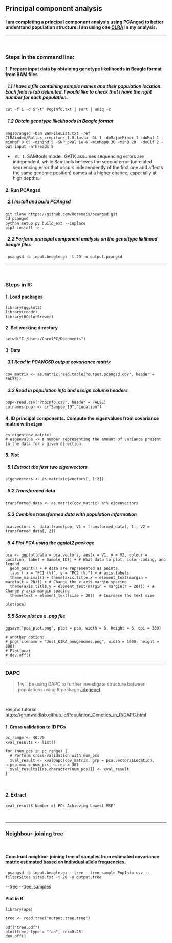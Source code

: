 &nbsp;
## Principal component analysis
#### I am completing a principal component analysis using [PCAngsd](http://www.popgen.dk/software/index.php/PCAngsd) to better understand population structure. I am using one [CLRA](https://trace.ncbi.nlm.nih.gov/Traces/index.html?view=run_browser&acc=SRR23269683&display=download) in my analysis.
---
&nbsp;

### Steps in the command line: 
#### 1. Prepare input data by obtaining genotype likelihoods in Beagle format from BAM files
##### &nbsp; 1.1 I have a file containing sample names and their population location. Each field is tab delimited. I would like to check that I have the right number for each population.
```
cut -f 1 -d $'\t' PopInfo.txt | sort | uniq -c
```
##### &nbsp; 1.2 Obtain genotype likelihoods in Beagle format
```
angsd/angsd -bam BamFileList.txt -ref CLRAindex/Rallus_crepitans_1.0.fasta -GL 1 -doMajorMinor 1 -doMaf 1 -minMaf 0.05 -minind 5 -SNP_pval 1e-6 -minMapQ 30 -minQ 20  -doGlf 2 -out input -nThreads 8
```
- `-GL 1`: SAMtools model: GATK assumes sequencing errors are independent, while Samtools believes the second error (unrelated sequencing error that occurs independently of the first one and affects the same genomic position) comes at a higher chance, especially at high depths.

#### 2. Run PCAngsd
##### &nbsp; 2.1 Install and build PCAngsd
```
git clone https://github.com/Rosemeis/pcangsd.git
cd pcangsd
python setup.py build_ext --inplace
pip3 install -e .
```
##### &nbsp; 2.2 Perform principal component analysis on the genoltype liklihood beagle files
```
 pcangsd -b input.beagle.gz -t 20 -o output.pcangsd
```
---
&nbsp;

### Steps in R:
#### 1. Load packages
```{r}
library(ggplot2)
library(readr)
library(RColorBrewer)
```

#### 2. Set working directory
```{r}
setwd("C:/Users/CarolPC/Documents")
```

#### 3. Data
##### &nbsp; 3.1 Read in PCANGSD output covariance matrix
```{r}
cov_matrix <- as.matrix(read.table("output.pcangsd.cov", header = FALSE))
```
##### &nbsp; 3.2 Read in population info and assign column headers
```{r}
pop<-read.csv("PopInfo.csv", header = FALSE)
colnames(pop) <- c("Sample_ID","Location")
```
#### 4. ID principal components. Compute the eigenvalues from covariance matrix with `eigen`
```{r}
e<-eigen(cov_matrix)
# eigenvalue -> a number representing the amount of variance present in the data for a given direction.
```

#### 5. Plot
##### &nbsp; 5.1 Extract the first two eigenvectors
```{r}
eigenvectors <- as.matrix(e$vectors[, 1:2]) 
```

##### &nbsp; 5.2 Transformed data
```{r}
transformed_data <- as.matrix(cov_matrix) %*% eigenvectors
```

##### &nbsp; 5.3 Combine transformed data with population information
```{r}
pca.vectors <- data.frame(pop, V1 = transformed_data[, 1], V2 = transformed_data[, 2])
```
##### &nbsp; 5.4 Plot PCA using the [ggplot2](https://cran.r-project.org/web/packages/ggplot2/index.html) package
```{r}
pca <- ggplot(data = pca.vectors, aes(x = V1, y = V2, colour = Location, label = Sample_ID)) + # What data to plot, color-coding, and legend
  geom_point() + # data are represented as points 
  labs ( x = "PC1 (%)", y = "PC2 (%)") + # axis labels 
  theme_minimal() + theme(axis.title.x = element_text(margin = margin(t = 20))) + # Change the x-axis margin spacing 
  theme(axis.title.y = element_text(margin = margin(r = 20))) + # Change y-axis margin spacing  
  theme(text = element_text(size = 20))  # Increase the text size

plot(pca)
```
##### &nbsp; 5.5 Save plot as a .png file
```{r}
ggsave("pca_plot.png", plot = pca, width = 8, height = 6, dpi = 300)

# another option:
# png(filename = "Just_KIRA_newgenomes.png", width = 1000, height = 800)
# Plot(pca)
# dev.off()
```

---

### DAPC
> I will be using DAPC to further investigate structure between populations using R package [adegenet](https://cran.r-project.org/web/packages/adegenet/index.html).

&nbsp;
 
Helpful tutorial: https://grunwaldlab.github.io/Population_Genetics_in_R/DAPC.html
&nbsp;

#### 1. Cross validation to ID PCs
```
pc_range <- 40:70
xval_results <- list()

for (num_pcs in pc_range) {
  # Perform cross-validation with num_pcs
  xval_result <- xvalDapc(cov_matrix, grp = pca.vectors$Location, n.pca.max = num_pcs, n.rep = 30)
  xval_results[[as.character(num_pcs)]] <- xval_result
}
```
&nbsp;

#### 2. Extract
```
xval_result$`Number of PCs Achieving Lowest MSE`
```
&nbsp;

---
### Neighbour-joining tree

&nbsp;

#### Construct neighbor-joining tree of samples from estimated covariance matrix estimated based on indivdual allele frequencies.


```
 pcangsd -b input.beagle.gz --tree --tree_sample PopInfo.csv --filterSites sites.txt -t 20 -o output.tree
```
--tree
--tree_samples
&nbsp;

#### Plot in R

```
library(ape)
```
```
tree <- read.tree("output.tree.tree")
```
```
pdf("tree.pdf")
plot(tree, type = "fan", cex=0.25)
dev.off()
```

